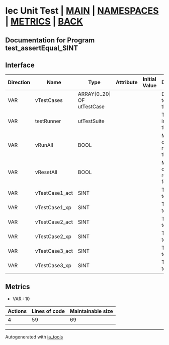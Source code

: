 # Iec Unit Test | [MAIN] | [NAMESPACES] | [METRICS] | [BACK]  

## Documentation for Program test_assertEqual_SINT  

## Interface  

| Direction | Name | Type | Attribute | Initial Value | Documentation |
| --------- | ---- | ---- | --------- | ------------- | ------------- |
| VAR | vTestCases | ARRAY[0..20] OF utTestCase |  |  | Definition of all test cases for this POU |  
| VAR | testRunner | utTestSuite |  |  | Test Suite fb instance to run the tests |  
| VAR | vRunAll | BOOL |  |  | Manual command to run all tests for this POU |  
| VAR | vResetAll | BOOL |  |  | Manual command to reset all tests for this POU |  
| VAR | vTestCase1_act | SINT |  |  | Test data 1 of test case 1 |  
| VAR | vTestCase1_xp | SINT |  |  | Test data 2 of test case 1 |  
| VAR | vTestCase2_act | SINT |  |  | Test data 1 of test case 2 |  
| VAR | vTestCase2_xp | SINT |  |  | Test data 2 of test case 2 |  
| VAR | vTestCase3_act | SINT |  |  | Test data 1 of test case 3 |  
| VAR | vTestCase3_xp | SINT |  |  | Test data 2 of test case 3 |  


## Metrics  

- VAR : 10

| Actions | Lines of code | Maintainable size |
| ------- | ------------- | ----------------- |
| 4 | 59 | 69 |

---
Autogenerated with [ia_tools](https://github.com/tkucic/ia_tools)  

[MAIN]: ../../../../index.md
[NAMESPACES]: ../../nsList.md
[METRICS]: ../../../metrics.md
[BACK]: ../nsMain.md
